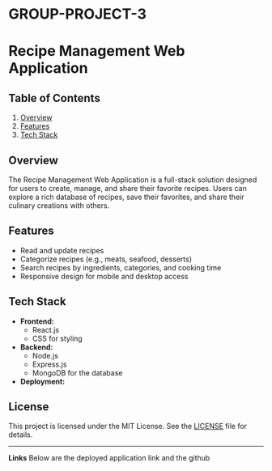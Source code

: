 # GROUP-PROJECT-3
# Recipe Management Web Application

## Table of Contents

1. [Overview](#overview)
2. [Features](#features)
3. [Tech Stack](#tech-stack)

## Overview

The Recipe Management Web Application is a full-stack solution designed for users to create, manage, and share their favorite recipes. Users can explore a rich database of recipes, save their favorites, and share their culinary creations with others.

## Features

-  Read and update recipes
- Categorize recipes (e.g., meats, seafood, desserts)
- Search recipes by ingredients, categories, and cooking time
- Responsive design for mobile and desktop access

## Tech Stack

- **Frontend:** 
  - React.js
  - CSS for styling
- **Backend:** 
  - Node.js
  - Express.js
  - MongoDB for the database
- **Deployment:** 
  
  
## License

This project is licensed under the MIT License. See the [LICENSE](LICENSE) file for details.

---
**Links**
Below are the deployed application link and the github 


